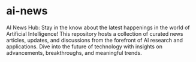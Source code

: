 # ai-news
AI News Hub: Stay in the know about the latest happenings in the world of Artificial Intelligence! This repository hosts a collection of curated news articles, updates, and discussions from the forefront of AI research and applications. Dive into the future of technology with insights on advancements, breakthroughs, and meaningful trends.
